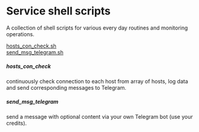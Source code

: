 # Service shell scripts
A collection of shell scripts for various every day routines and monitoring operations.

[hosts_con_check.sh](#hosts_con_check)<br>
[send_msg_telegram.sh](#send_msg_telegram)<br>

##### hosts_con_check
continuously check connection to each host from array of hosts, log data and send corresponding messages to Telegram.
##### send_msg_telegram
send a message with optional content via your own Telegram bot (use your credits).
